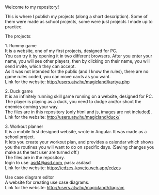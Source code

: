 Welcome to my repository!  
  
This is where I publish my projects (along a short description). Some of them were made as school projects, some were just projects I made up to practice.  
  
The projects:  

1. Rummy game  
It is a website, one of my first projects, designed for PC.  
You can try it by opening it in two different browsers. After you enter your name, you will see other players, then by clicking on their name, you will send invite, which they can accept.  
As it was not intended for the public (and I know the rules), there are no game rules coded, you can move cards as you want.  
Link for the website: http://users.atw.hu/magicland/kartya.php  
  
2. Duck game  
It is an infinitely running skill game running on a website, designed for PC. The player is playing as a duck, you need to dodge and/or shoot the enemies coming your way.  
The files are in this repository (only html and js, images are not included).  
Link for the website: http://users.atw.hu/magicland/duck/  
  
3. Workout planner  
It is a mobile first designed website, wrote in Angular. It was made as a school project.  
It lets you create your workout plan, and provides a calendar which shows you the routines you will want to do on specific days. (Saving changes you make as the test user are turned off.)  
The files are in the repository.  
login to use: asd4@asd.com, pass: asdasd  
Link for the website: https://edzes-koveto.web.app/edzes  
  
Use case diagram editor  
A website for creating use case diagrams.  
Link for the website: http://users.atw.hu/magicland/diagram

